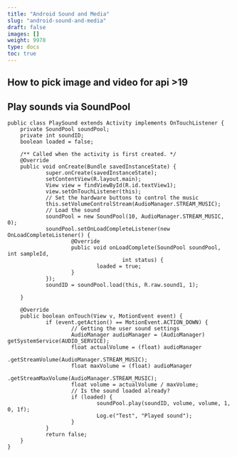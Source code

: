 ```yaml
---
title: "Android Sound and Media"
slug: "android-sound-and-media"
draft: false
images: []
weight: 9978
type: docs
toc: true
---
```


## How to pick image and video for api >19


## Play sounds via SoundPool
    public class PlaySound extends Activity implements OnTouchListener {
        private SoundPool soundPool;
        private int soundID;
        boolean loaded = false;

        /** Called when the activity is first created. */
        @Override
        public void onCreate(Bundle savedInstanceState) {
                super.onCreate(savedInstanceState);
                setContentView(R.layout.main);
                View view = findViewById(R.id.textView1);
                view.setOnTouchListener(this);
                // Set the hardware buttons to control the music
                this.setVolumeControlStream(AudioManager.STREAM_MUSIC);
                // Load the sound
                soundPool = new SoundPool(10, AudioManager.STREAM_MUSIC, 0);
                soundPool.setOnLoadCompleteListener(new OnLoadCompleteListener() {
                        @Override
                        public void onLoadComplete(SoundPool soundPool, int sampleId,
                                        int status) {
                                loaded = true;
                        }
                });
                soundID = soundPool.load(this, R.raw.sound1, 1);

        }

        @Override
        public boolean onTouch(View v, MotionEvent event) {
                if (event.getAction() == MotionEvent.ACTION_DOWN) {
                        // Getting the user sound settings
                        AudioManager audioManager = (AudioManager) getSystemService(AUDIO_SERVICE);
                        float actualVolume = (float) audioManager
                                        .getStreamVolume(AudioManager.STREAM_MUSIC);
                        float maxVolume = (float) audioManager
                                        .getStreamMaxVolume(AudioManager.STREAM_MUSIC);
                        float volume = actualVolume / maxVolume;
                        // Is the sound loaded already?
                        if (loaded) {
                                soundPool.play(soundID, volume, volume, 1, 0, 1f);
                                Log.e("Test", "Played sound");
                        }
                }
                return false;
        }
    }

